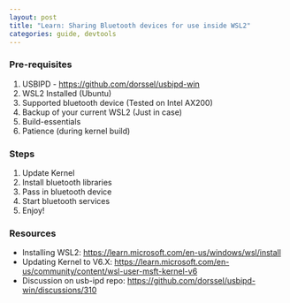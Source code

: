 ```yaml
---
layout: post
title: "Learn: Sharing Bluetooth devices for use inside WSL2"
categories: guide, devtools
---
```

### Pre-requisites
1. USBIPD - https://github.com/dorssel/usbipd-win
2. WSL2 Installed (Ubuntu)
3. Supported bluetooth device (Tested on Intel AX200)
4. Backup of your current WSL2 (Just in case)
5. Build-essentials
6. Patience (during kernel build)

### Steps
1. Update Kernel
2. Install bluetooth libraries
3. Pass in bluetooth device
4. Start bluetooth services
5. Enjoy!

### Resources
- Installing WSL2: https://learn.microsoft.com/en-us/windows/wsl/install
- Updating Kernel to V6.X: https://learn.microsoft.com/en-us/community/content/wsl-user-msft-kernel-v6
- Discussion on usb-ipd repo: https://github.com/dorssel/usbipd-win/discussions/310